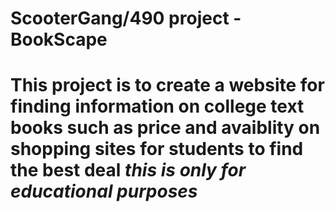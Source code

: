 # ScooterGang/490 project - BookScape
# This project is to create a website for finding information on college text books such as price and avaiblity on shopping sites for students to find the best deal *this is only for educational purposes*
